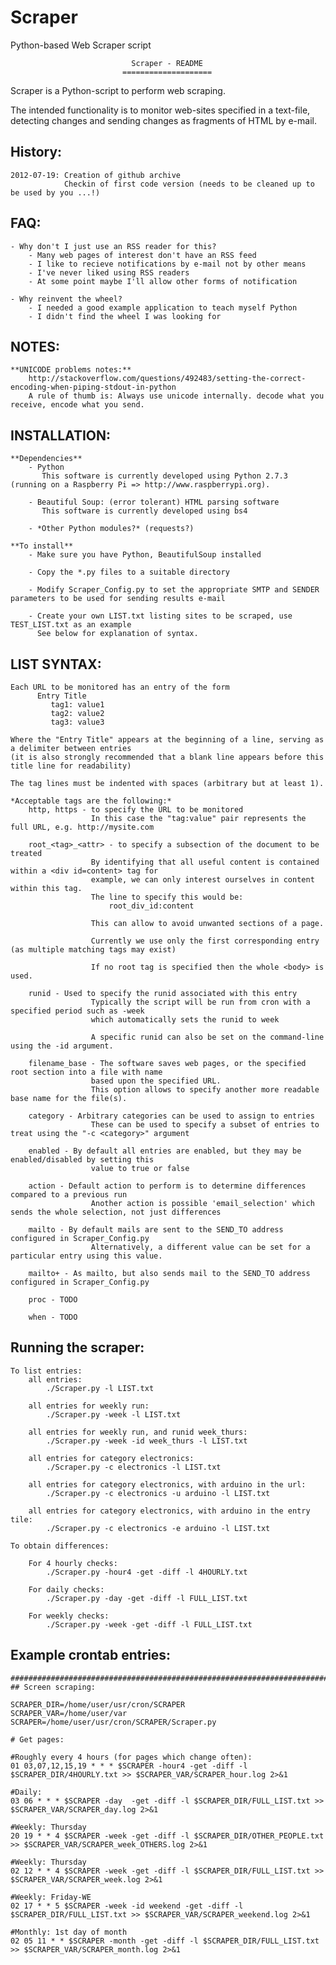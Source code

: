 Scraper
=======

Python-based Web Scraper script

                               Scraper - README
                             ====================

Scraper is a Python-script to perform web scraping.

The intended functionality is to monitor web-sites specified in a text-file,
detecting changes and sending changes as fragments of HTML by e-mail.

History:
--------

    2012-07-19: Creation of github archive
                Checkin of first code version (needs to be cleaned up to be used by you ...!)

FAQ:
----

    - Why don't I just use an RSS reader for this?
        - Many web pages of interest don't have an RSS feed
        - I like to recieve notifications by e-mail not by other means
        - I've never liked using RSS readers
        - At some point maybe I'll allow other forms of notification

    - Why reinvent the wheel?
        - I needed a good example application to teach myself Python
        - I didn't find the wheel I was looking for

NOTES:
------

    **UNICODE problems notes:**
        http://stackoverflow.com/questions/492483/setting-the-correct-encoding-when-piping-stdout-in-python
        A rule of thumb is: Always use unicode internally. decode what you receive, encode what you send.

INSTALLATION:
-------------

    **Dependencies**
        - Python
           This software is currently developed using Python 2.7.3 (running on a Raspberry Pi => http://www.raspberrypi.org).

        - Beautiful Soup: (error tolerant) HTML parsing software
           This software is currently developed using bs4

        - *Other Python modules?* (requests?)

    **To install**
        - Make sure you have Python, BeautifulSoup installed

        - Copy the *.py files to a suitable directory

        - Modify Scraper_Config.py to set the appropriate SMTP and SENDER parameters to be used for sending results e-mail

        - Create your own LIST.txt listing sites to be scraped, use TEST_LIST.txt as an example
          See below for explanation of syntax.

LIST SYNTAX:
------------

    Each URL to be monitored has an entry of the form
          Entry Title
             tag1: value1
             tag2: value2
             tag3: value3

    Where the "Entry Title" appears at the beginning of a line, serving as a delimiter between entries
    (it is also strongly recommended that a blank line appears before this title line for readability)

    The tag lines must be indented with spaces (arbitrary but at least 1).

    *Acceptable tags are the following:*
        http, https - to specify the URL to be monitored
                      In this case the "tag:value" pair represents the full URL, e.g. http://mysite.com

        root_<tag>_<attr> - to specify a subsection of the document to be treated
                      By identifying that all useful content is contained within a <div id=content> tag for
                      example, we can only interest ourselves in content within this tag.
                      The line to specify this would be:
                          root_div_id:content

                      This can allow to avoid unwanted sections of a page.

                      Currently we use only the first corresponding entry (as multiple matching tags may exist)

                      If no root tag is specified then the whole <body> is used.

        runid - Used to specify the runid associated with this entry
                      Typically the script will be run from cron with a specified period such as -week
                      which automatically sets the runid to week

                      A specific runid can also be set on the command-line using the -id argument.

        filename_base - The software saves web pages, or the specified root section into a file with name
                      based upon the specified URL.
                      This option allows to specify another more readable base name for the file(s).

        category - Arbitrary categories can be used to assign to entries
                      These can be used to specify a subset of entries to treat using the "-c <category>" argument

        enabled - By default all entries are enabled, but they may be enabled/disabled by setting this
                      value to true or false

        action - Default action to perform is to determine differences compared to a previous run
                      Another action is possible 'email_selection' which sends the whole selection, not just differences

        mailto - By default mails are sent to the SEND_TO address configured in Scraper_Config.py
                      Alternatively, a different value can be set for a particular entry using this value.

        mailto+ - As mailto, but also sends mail to the SEND_TO address configured in Scraper_Config.py

        proc - TODO

        when - TODO


Running the scraper:
--------------------

    To list entries:
        all entries:
            ./Scraper.py -l LIST.txt

        all entries for weekly run:
            ./Scraper.py -week -l LIST.txt

        all entries for weekly run, and runid week_thurs:
            ./Scraper.py -week -id week_thurs -l LIST.txt

        all entries for category electronics:
            ./Scraper.py -c electronics -l LIST.txt

        all entries for category electronics, with arduino in the url:
            ./Scraper.py -c electronics -u arduino -l LIST.txt

        all entries for category electronics, with arduino in the entry tile:
            ./Scraper.py -c electronics -e arduino -l LIST.txt

    To obtain differences:

        For 4 hourly checks:
            ./Scraper.py -hour4 -get -diff -l 4HOURLY.txt

        For daily checks:
            ./Scraper.py -day -get -diff -l FULL_LIST.txt

        For weekly checks:
            ./Scraper.py -week -get -diff -l FULL_LIST.txt



Example crontab entries:
------------------------

    ################################################################################
    ## Screen scraping:

    SCRAPER_DIR=/home/user/usr/cron/SCRAPER
    SCRAPER_VAR=/home/user/var
    SCRAPER=/home/user/usr/cron/SCRAPER/Scraper.py

    # Get pages:

    #Roughly every 4 hours (for pages which change often):
    01 03,07,12,15,19 * * * $SCRAPER -hour4 -get -diff -l $SCRAPER_DIR/4HOURLY.txt >> $SCRAPER_VAR/SCRAPER_hour.log 2>&1

    #Daily:
    03 06 * * * $SCRAPER -day  -get -diff -l $SCRAPER_DIR/FULL_LIST.txt >> $SCRAPER_VAR/SCRAPER_day.log 2>&1

    #Weekly: Thursday
    20 19 * * 4 $SCRAPER -week -get -diff -l $SCRAPER_DIR/OTHER_PEOPLE.txt >> $SCRAPER_VAR/SCRAPER_week_OTHERS.log 2>&1

    #Weekly: Thursday
    02 12 * * 4 $SCRAPER -week -get -diff -l $SCRAPER_DIR/FULL_LIST.txt >> $SCRAPER_VAR/SCRAPER_week.log 2>&1

    #Weekly: Friday-WE
    02 17 * * 5 $SCRAPER -week -id weekend -get -diff -l $SCRAPER_DIR/FULL_LIST.txt >> $SCRAPER_VAR/SCRAPER_weekend.log 2>&1

    #Monthly: 1st day of month
    02 05 11 * * $SCRAPER -month -get -diff -l $SCRAPER_DIR/FULL_LIST.txt >> $SCRAPER_VAR/SCRAPER_month.log 2>&1


